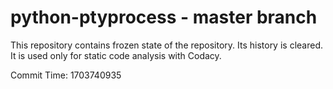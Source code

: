 # python-ptyprocess - master branch

This repository contains frozen state of the repository.
Its history is cleared. It is used only for static code
analysis with Codacy.

Commit Time: 1703740935